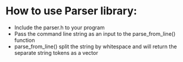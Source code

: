 # How to use Parser library:
- Include the parser.h to your program
- Pass the command line string as an input to the parse_from_line() function
- parse_from_line() split the string by whitespace and will return the separate string tokens as a vector<string>